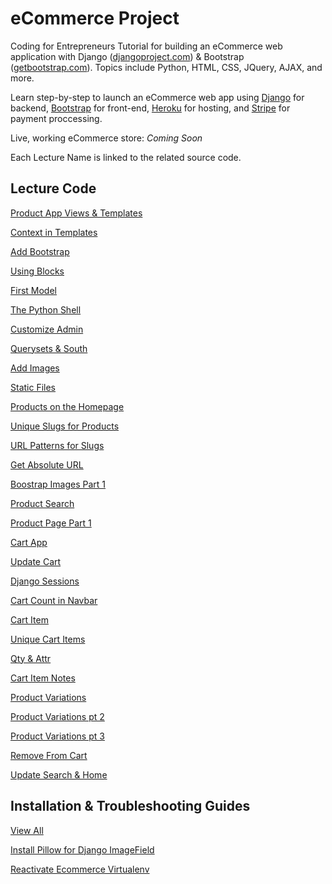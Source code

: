 eCommerce Project
=========

Coding for Entrepreneurs Tutorial for building an eCommerce web application with Django ([djangoproject.com](http://djangoproject.com)) &amp; Bootstrap ([getbootstrap.com](http:getbootstrap.com)). Topics include Python, HTML, CSS, JQuery, AJAX, and more.

Learn step-by-step to launch an eCommerce web app using [Django](http://djangoproject.com) for backend, [Bootstrap](http:getbootstrap.com) for front-end, [Heroku](http://heroku.com) for hosting, and [Stripe](http://stripe.com) for payment proccessing.

Live, working eCommerce store: _Coming Soon_

Each Lecture Name is linked to the related source code.

## Lecture Code
[Product App Views & Templates](../../tree/6e71fc06e0dfc3acac80269a0e1c2ba3e537ef15)

[Context in Templates](../../tree/28a1325278f24b491938878b5001f820f31a51eb)

[Add Bootstrap](../../tree/15d8d3ae7f0c63887f0247a1a69b8cbd25fd794d)

[Using Blocks](../../tree/8d4fea9dbc34518f9762877d2821bc7656703d93)

[First Model](../../tree/12a1f2f20830dedb1557fca15d8de6b744fb3d79)

[The Python Shell](../../tree/7938b3fa021ccd866ccfd14d235a2acbf3389d03)

[Customize Admin](../../tree/7a8e74f216a6850f057b5702fc10052136da8c0e)

[Querysets & South](../../tree/80eb9b523457d4e930d0f8848a95f4120612f34f)

[Add Images](../../tree/791f7e007834ac1cd829dbbf5616cdc4fc06f0bb)

[Static Files](../../tree/99850cb3163e67f8eaa2976496eed81f81d47332)

[Products on the Homepage](../../tree/7a38da72b828fadebf29e70c3c2f42b5f43a3af3)

[Unique Slugs for Products](../../tree/ef18c479654772105236aa2e2b3f2ff0d5fe9a47)

[URL Patterns for Slugs](../../tree/700574cdec346e1d30860caecff661a691672ffd)

[Get Absolute URL](../../tree/d58946938216a5319b2a6a34da608d41314a0f4b)

[Boostrap Images Part 1](../../tree/d38321a6f60f2926e922f33c6990e23271)

[Product Search](../../tree/b6abc68519a540ea94a01de0775a86c862)

[Product Page Part 1](../../tree/5ed294a1c33875e8e4d10d5d927f5617b4) 

[Cart App](../../tree/545ee70309ed9d0cd68f597d67aa82a3af3bfb70)

[Update Cart](../../tree/580a2d1d7fb1318291e809eda02a846ef80c6811)

[Django Sessions](../../tree/ad2929272805a7ea26bc903d0051a61b57b4c78c)

[Cart Count in Navbar](../../tree/0871548d6b8693a34a63ee711e6591445dd597)

[Cart Item](../../tree/2c0567fa1b6d100755e7709985a81a9e9da100)

[Unique Cart Items](../../tree/727e57d0aef6aea6fed08faec3c5318d4e8aec)

[Qty & Attr](../../tree/95481f2f1cfe29e1ee40fed88d1cab0c6daf51)

[Cart Item Notes](../../tree/d012f248e2128de2327767f3e0ffa9753506ec)

[Product Variations](../../tree/f84c2cea4b96d8515895dcb16e44433c1d1e99)

[Product Variations pt 2](../../tree/cb56edd19823d0bba6adbedd8ff0c1b7c57c73)

[Product Variations pt 3](../../tree/886f394f7b2d9b8e6612507f89191a4b072864)

[Remove From Cart](../../tree/e8a2c81a7d370a5c6e89889bd96dc4dbda31dd)

[Update Search & Home](../../tree/145ffba13ec59762c9222156e9fcf6f17d)


## Installation & Troubleshooting Guides
[View All](../../../Guides/)

[Install Pillow for Django ImageField](https://github.com/codingforentrepreneurs/Guides/blob/master/imagefield_and_pillow.md)

[Reactivate Ecommerce Virtualenv](https://github.com/codingforentrepreneurs/Guides/blob/master/reactivate_virtualenv.md)
